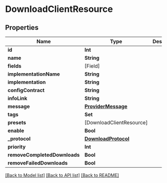 # DownloadClientResource

## Properties
Name | Type | Description | Notes
------------ | ------------- | ------------- | -------------
**id** | **Int** |  | [optional] 
**name** | **String** |  | [optional] 
**fields** | [Field] |  | [optional] 
**implementationName** | **String** |  | [optional] 
**implementation** | **String** |  | [optional] 
**configContract** | **String** |  | [optional] 
**infoLink** | **String** |  | [optional] 
**message** | [**ProviderMessage**](ProviderMessage.md) |  | [optional] 
**tags** | **Set<Int>** |  | [optional] 
**presets** | [DownloadClientResource] |  | [optional] 
**enable** | **Bool** |  | [optional] 
**_protocol** | [**DownloadProtocol**](DownloadProtocol.md) |  | [optional] 
**priority** | **Int** |  | [optional] 
**removeCompletedDownloads** | **Bool** |  | [optional] 
**removeFailedDownloads** | **Bool** |  | [optional] 

[[Back to Model list]](../README.md#documentation-for-models) [[Back to API list]](../README.md#documentation-for-api-endpoints) [[Back to README]](../README.md)


